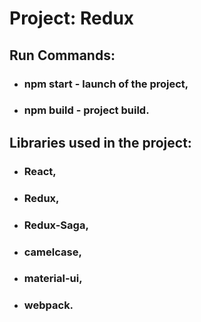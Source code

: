 # Project: **Redux**

## Run Commands:
 * ### npm start - launch of the project,
 * ### npm build - project build.

## Libraries used in the project:
* ### React,
* ### Redux,
* ### Redux-Saga,
* ### camelcase,
* ### material-ui,
* ### webpack.
